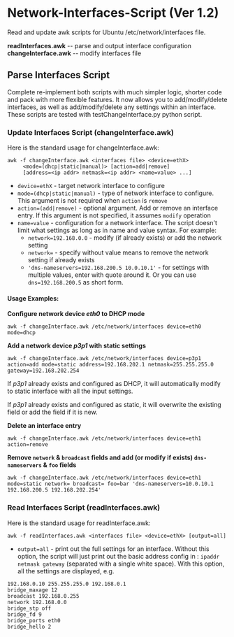 # Network-Interfaces-Script (Ver 1.2)

Read and update awk scripts for Ubuntu /etc/network/interfaces file.

**readInterfaces.awk** -- parse and output interface configuration
**changeInterface.awk** -- modify interfaces file

## Parse Interfaces Script
Complete re-implement both scripts with much simpler logic, shorter code and pack with more flexible features. It now allows you to add/modify/delete interfaces, as well as add/modify/delete any settings within an interface. These scripts are tested with testChangeInterface.py python script.

### Update Interfaces Script (changeInterface.awk)
Here is the standard usage for changeInterface.awk:

```
awk -f changeInterface.awk <interfaces file> <device=ethX> 
     <mode=(dhcp|static|manual)> [action=add|remove] 
     [address=<ip addr> netmask=<ip addr> <name=value> ...]
```

* `device=ethX` - target network interface to configure
* `mode=(dhcp|static|manual)` - type of network interface to configure. This argument is not required when `action` is `remove`
* `action=(add|remove)` - optional argument. Add or remove an interface entry. If this argument is not specified, it assumes `modify` operation
* `name=value` - configuration for a network interface. The script doesn't limit what settings as long as in name and value syntax. For example:
   * `network=192.168.0.0` - modify (if already exists) or add the network setting
   * `network=` - specify without value means to remove the network setting if already exists
   * `'dns-nameservers=192.168.200.5 10.0.10.1'` - for settings with multiple values, enter with quote around it. Or you can use `dns=192.168.200.5` as short form.

#### Usage Examples:
**Configure network device _eth0_ to DHCP mode**
```
awk -f changeInterface.awk /etc/network/interfaces device=eth0 mode=dhcp
```
**Add a network device _p3p1_ with static settings**
```
awk -f changeInterface.awk /etc/network/interfaces device=p3p1 action=add mode=static address=192.168.202.1 netmask=255.255.255.0 gateway=192.168.202.254
```
If _p3p1_ already exists and configured as DHCP, it will automatically modify to static interface with all the input settings.

If _p3p1_ already exists and configured as static, it will overwrite the existing field or add the field if it is new.

**Delete an interface entry**
```
awk -f changeInterface.awk /etc/network/interfaces device=eth1 action=remove 
```

**Remove `network` & `broadcast` fields and add (or modify if exists) `dns-nameservers` & `foo` fields**
```
awk -f changeInterface.awk /etc/network/interfaces device=eth1 mode=static network= broadcast= foo=bar 'dns-nameservers=10.0.10.1 192.168.200.5 192.168.202.254'
```
### Read Interfaces Script (readInterfaces.awk)
Here is the standard usage for readInterface.awk:

```
awk -f readInterfaces.awk <interfaces file> <device=ethX> [output=all]
```
* `output=all` - print out the full settings for an interface. Without this option, the script will just print out the basic address config in : `ipaddr netmask gateway` (separated with a single white space). With this option, all the settings are displayed, e.g.
```
192.168.0.10 255.255.255.0 192.168.0.1
bridge_maxage 12
broadcast 192.168.0.255
network 192.168.0.0
bridge_stp off
bridge_fd 9
bridge_ports eth0
bridge_hello 2
```
 
